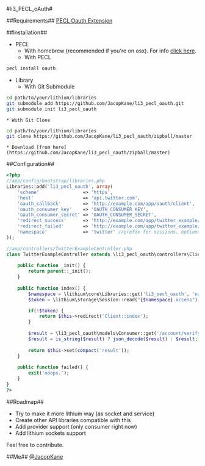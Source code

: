 #li3_PECL_oAuth#

##Requirements##
[PECL Oauth Extension](http://pecl.php.net/package/oauth)

##Installation##

* PECL
	* With homebrew (recommended if you're on osx). For info [click here](https://github.com/josegonzalez/homebrew-php).
	* With PECL
	
```bash
pecl install oauth
```

* Library
	* With Git Submodule
	
```bash
cd path/to/your/lithium/libraries
git submodule add https://github.com/JacopKane/li3_pecl_oauth.git
git submodule init li3_pecl_oauth
```
	* With Git Clone
	
```bash
cd path/to/your/lithium/libraries
git clone https://github.com/JacopKane/li3_pecl_oauth/zipball/master
```
	* Download [from here](https://github.com/JacopKane/li3_pecl_oauth/zipball/master)

##Configuration##
```php
<?php
//app/config/bootstrap/libraries.php
Libraries::add('li3_pecl_oauth', array(
	'scheme'				=> 'https',
	'host'					=> 'api.twitter.com',
	'oauth_callback'		=> 'http://example.com/app/oauth/client',
	'oauth_consumer_key'	=> 'OAUTH_CONSUMER_KEY',
	'oauth_consumer_secret'	=> 'OAUTH_CONSUMER_SECRET',
	'redirect_success'		=> 'http://example.com/app/twitter_example/',
	'redirect_failed'		=> 'http://example.com/app/twitter_example/failed',
	'namespace'				=> 'twitter' //prefix for sessions, optional.
));

//app/controllers/TwitterExampleController.php
class TwitterExampleController extends \li3_pecl_oauth\controllers\ClientController {
	
	public function _init() {
		return parent::_init();
	}
	
	public function index() {
		$namespace = \lithium\core\Libraries::get('li3_pecl_oauth', 'namespace') ?: 'li3_pecl_oauth';
		$token = \lithium\storage\Session::read("{$namespace}.access");

		if(!$token) {
			return $this->redirect('Client::index');
		}
		
		$result = \li3_pecl_oauth\models\Consumer::get('/account/verify_credentials.json', array(), compact('token'));
		$result = is_string($result) ? json_decode($result) : $result;
		
		return $this->set(compact('result'));
	}
	
	public function failed() {
		exit('ooops.');
	}
}
?>
```

##Roadmap##
* Try to make it more lithium way (as socket and service)
* Create other API libraries compatible with this
* Add provider support (only consumer right now)
* Add lithium sockets support

Feel free to contribute.

##Me##
[@JacopKane](https://twitter.com/JacopKane)